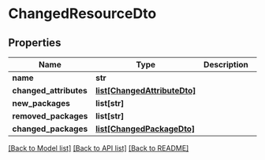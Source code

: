 # ChangedResourceDto

## Properties
Name | Type | Description | Notes
------------ | ------------- | ------------- | -------------
**name** | **str** |  | [optional] 
**changed_attributes** | [**list[ChangedAttributeDto]**](ChangedAttributeDto.md) |  | [optional] 
**new_packages** | **list[str]** |  | [optional] 
**removed_packages** | **list[str]** |  | [optional] 
**changed_packages** | [**list[ChangedPackageDto]**](ChangedPackageDto.md) |  | [optional] 

[[Back to Model list]](../README.md#documentation-for-models) [[Back to API list]](../README.md#documentation-for-api-endpoints) [[Back to README]](../README.md)


